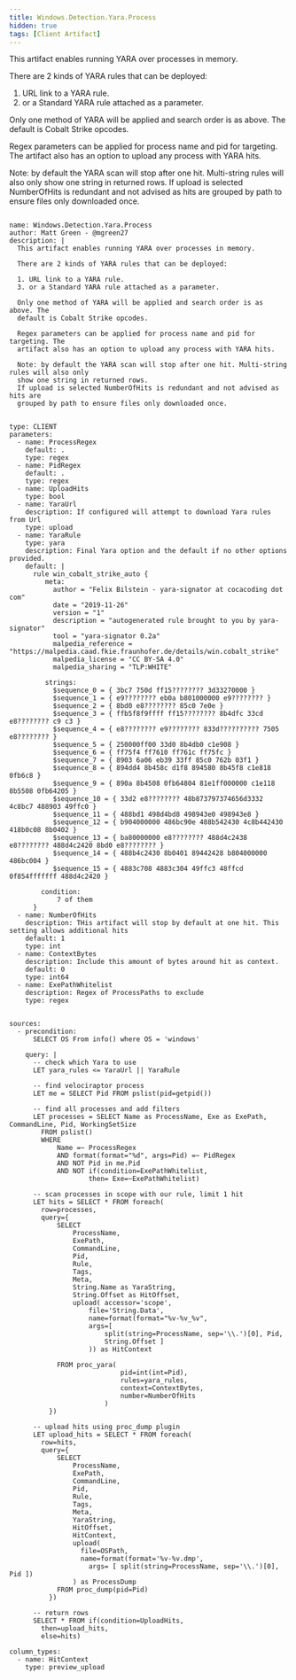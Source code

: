 ```yaml
---
title: Windows.Detection.Yara.Process
hidden: true
tags: [Client Artifact]
---
```


This artifact enables running YARA over processes in memory.

There are 2 kinds of YARA rules that can be deployed:

1. URL link to a YARA rule.
3. or a Standard YARA rule attached as a parameter.

Only one method of YARA will be applied and search order is as above. The
default is Cobalt Strike opcodes.

Regex parameters can be applied for process name and pid for targeting. The
artifact also has an option to upload any process with YARA hits.

Note: by default the YARA scan will stop after one hit. Multi-string rules will also only
show one string in returned rows.
If upload is selected NumberOfHits is redundant and not advised as hits are
grouped by path to ensure files only downloaded once.


<pre><code class="language-yaml">
name: Windows.Detection.Yara.Process
author: Matt Green - @mgreen27
description: |
  This artifact enables running YARA over processes in memory.

  There are 2 kinds of YARA rules that can be deployed:

  1. URL link to a YARA rule.
  3. or a Standard YARA rule attached as a parameter.

  Only one method of YARA will be applied and search order is as above. The
  default is Cobalt Strike opcodes.

  Regex parameters can be applied for process name and pid for targeting. The
  artifact also has an option to upload any process with YARA hits.

  Note: by default the YARA scan will stop after one hit. Multi-string rules will also only
  show one string in returned rows.
  If upload is selected NumberOfHits is redundant and not advised as hits are
  grouped by path to ensure files only downloaded once.


type: CLIENT
parameters:
  - name: ProcessRegex
    default: .
    type: regex
  - name: PidRegex
    default: .
    type: regex
  - name: UploadHits
    type: bool
  - name: YaraUrl
    description: If configured will attempt to download Yara rules from Url
    type: upload
  - name: YaraRule
    type: yara
    description: Final Yara option and the default if no other options provided.
    default: |
      rule win_cobalt_strike_auto {
         meta:
           author = "Felix Bilstein - yara-signator at cocacoding dot com"
           date = "2019-11-26"
           version = "1"
           description = "autogenerated rule brought to you by yara-signator"
           tool = "yara-signator 0.2a"
           malpedia_reference = "https://malpedia.caad.fkie.fraunhofer.de/details/win.cobalt_strike"
           malpedia_license = "CC BY-SA 4.0"
           malpedia_sharing = "TLP:WHITE"

         strings:
           $sequence_0 = { 3bc7 750d ff15???????? 3d33270000 }
           $sequence_1 = { e9???????? eb0a b801000000 e9???????? }
           $sequence_2 = { 8bd0 e8???????? 85c0 7e0e }
           $sequence_3 = { ffb5f8f9ffff ff15???????? 8b4dfc 33cd e8???????? c9 c3 }
           $sequence_4 = { e8???????? e9???????? 833d?????????? 7505 e8???????? }
           $sequence_5 = { 250000ff00 33d0 8b4db0 c1e908 }
           $sequence_6 = { ff75f4 ff7610 ff761c ff75fc }
           $sequence_7 = { 8903 6a06 eb39 33ff 85c0 762b 03f1 }
           $sequence_8 = { 894dd4 8b458c d1f8 894580 8b45f8 c1e818 0fb6c8 }
           $sequence_9 = { 890a 8b4508 0fb64804 81e1ff000000 c1e118 8b5508 0fb64205 }
           $sequence_10 = { 33d2 e8???????? 48b873797374656d3332 4c8bc7 488903 49ffc0 }
           $sequence_11 = { 488bd1 498d4bd8 498943e0 498943e8 }
           $sequence_12 = { b904000000 486bc90e 488b542430 4c8b442430 418b0c08 8b0402 }
           $sequence_13 = { ba80000000 e8???????? 488d4c2438 e8???????? 488d4c2420 8bd0 e8???????? }
           $sequence_14 = { 488b4c2430 8b0401 89442428 b804000000 486bc004 }
           $sequence_15 = { 4883c708 4883c304 49ffc3 48ffcd 0f854fffffff 488d4c2420 }

        condition:
            7 of them
      }
  - name: NumberOfHits
    description: THis artifact will stop by default at one hit. This setting allows additional hits
    default: 1
    type: int
  - name: ContextBytes
    description: Include this amount of bytes around hit as context.
    default: 0
    type: int64
  - name: ExePathWhitelist
    description: Regex of ProcessPaths to exclude
    type: regex


sources:
  - precondition:
      SELECT OS From info() where OS = 'windows'

    query: |
      -- check which Yara to use
      LET yara_rules &lt;= YaraUrl || YaraRule

      -- find velociraptor process
      LET me = SELECT Pid FROM pslist(pid=getpid())

      -- find all processes and add filters
      LET processes = SELECT Name as ProcessName, Exe as ExePath, CommandLine, Pid, WorkingSetSize
        FROM pslist()
        WHERE
            Name =~ ProcessRegex
            AND format(format="%d", args=Pid) =~ PidRegex
            AND NOT Pid in me.Pid
            AND NOT if(condition=ExePathWhitelist,
                    then= Exe=~ExePathWhitelist)

      -- scan processes in scope with our rule, limit 1 hit
      LET hits = SELECT * FROM foreach(
        row=processes,
        query={
            SELECT
                ProcessName,
                ExePath,
                CommandLine,
                Pid,
                Rule,
                Tags,
                Meta,
                String.Name as YaraString,
                String.Offset as HitOffset,
                upload( accessor='scope',
                    file='String.Data',
                    name=format(format="%v-%v_%v",
                    args=[
                        split(string=ProcessName, sep='\\.')[0], Pid,
                        String.Offset ]
                    )) as HitContext

            FROM proc_yara(
                            pid=int(int=Pid),
                            rules=yara_rules,
                            context=ContextBytes,
                            number=NumberOfHits
                        )
          })

      -- upload hits using proc_dump plugin
      LET upload_hits = SELECT * FROM foreach(
        row=hits,
        query={
            SELECT
                ProcessName,
                ExePath,
                CommandLine,
                Pid,
                Rule,
                Tags,
                Meta,
                YaraString,
                HitOffset,
                HitContext,
                upload(
                  file=OSPath,
                  name=format(format='%v-%v.dmp',
                    args= [ split(string=ProcessName, sep='\\.')[0], Pid ])
                ) as ProcessDump
            FROM proc_dump(pid=Pid)
          })

      -- return rows
      SELECT * FROM if(condition=UploadHits,
        then=upload_hits,
        else=hits)

column_types:
  - name: HitContext
    type: preview_upload
</code></pre>

